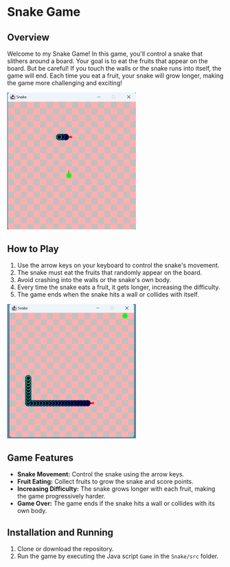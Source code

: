# Snake Game

## Overview

Welcome to my Snake Game! In this game, you'll control a snake that slithers around a board. Your goal is to eat the fruits that appear on the board. But be careful! If you touch the walls or the snake runs into itself, the game will end. Each time you eat a fruit, your snake will grow longer, making the game more challenging and exciting!


<img src="pic/Snake_1.png" alt="Title Screen" width="300"/>

## How to Play

1. Use the arrow keys on your keyboard to control the snake's movement.
2. The snake must eat the fruits that randomly appear on the board.
3. Avoid crashing into the walls or the snake's own body.
4. Every time the snake eats a fruit, it gets longer, increasing the difficulty.
5. The game ends when the snake hits a wall or collides with itself.


<img src="pic/Snake_2.png" alt="Gameplay Example" width="300"/>

## Game Features

- **Snake Movement:** Control the snake using the arrow keys.
- **Fruit Eating:** Collect fruits to grow the snake and score points.
- **Increasing Difficulty:** The snake grows longer with each fruit, making the game progressively harder.
- **Game Over:** The game ends if the snake hits a wall or collides with its own body.



## Installation and Running

1. Clone or download the repository.
2. Run the game by executing the Java script `Game`  in the `Snake/src` folder.

